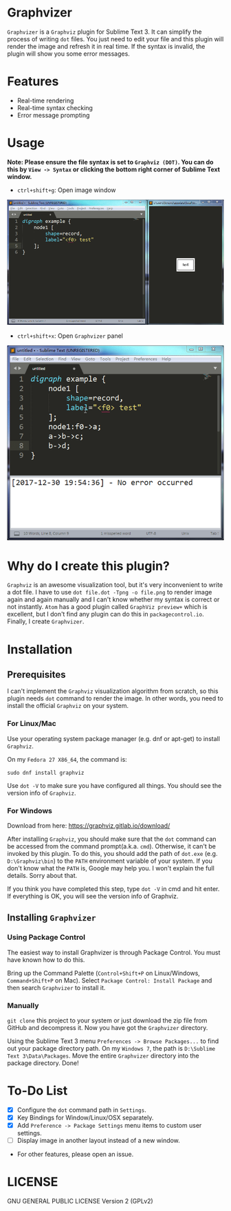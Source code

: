 # Graphvizer

`Graphvizer` is a `Graphviz` plugin for Sublime Text 3. It can simplify the process of writing `dot` files. You just need to edit your file and this plugin will render the image and refresh it in real time. If the syntax is invalid, the plugin will show you some error messages.

# Features

* Real-time rendering
* Real-time syntax checking
* Error message prompting

# Usage

**Note: Please ensure the file syntax is set to `Graphviz (DOT)`. You can do this by `View -> Syntax` or clicking the bottom right corner of Sublime Text window.**

* `ctrl+shift+g`: Open image window

![ctrl+shift+g to open the image window](gif/image-window.gif)

* `ctrl+shift+x`: Open `Graphvizer` panel

![ctrl+shift+g to open the Graphvizer panel](gif/graphvizer-panel.gif)

# Why do I create this plugin?

`Graphviz` is an awesome visualization tool, but it's very inconvenient to write a dot file. I have to use `dot file.dot -Tpng -o file.png` to render image again and again manually and I can't know whether my syntax is correct or not instantly. `Atom` has a good plugin called `GraphViz preview+` which is excellent, but I don't find any plugin can do this in `packagecontrol.io`. Finally, I create `Graphvizer`.

# Installation

## Prerequisites

I can't implement the `Graphviz` visualization algorithm from scratch, so this plugin needs `dot` command to render the image. In other words, you need to install the official `Graphviz` on your system.

### For Linux/Mac

Use your operating system package manager (e.g. dnf or apt-get) to install `Graphviz`.

On my `Fedora 27 X86_64`, the command is:

```
sudo dnf install graphviz
```
Use `dot -V` to make sure you have configured all things. You should see the version info of `Graphviz`.

### For Windows

Download from here: https://graphviz.gitlab.io/download/

After installing `Graphviz`, you should make sure that the `dot` command can be accessed from the command prompt(a.k.a. `cmd`). Otherwise, it can't be invoked by this plugin. To do this, you should add the path of `dot.exe` (e.g. `D:\Graphviz\bin`) to the `PATH` environment variable of your system. If you don't know what the `PATH` is, Google may help you. I won't explain the full details. Sorry about that.

If you think you have completed this step, type `dot -V` in cmd and hit enter. If everything is OK, you will see the version info of Graphviz.

## Installing `Graphvizer`

### Using Package Control

The easiest way to install Graphvizer is through Package Control. You must have known how to do this.

Bring up the Command Palette (`Control+Shift+P` on Linux/Windows, `Command+Shift+P` on Mac). Select `Package Control: Install Package` and then search `Graphvizer` to install it.

### Manually

`git clone` this project to your system or just download the zip file from GitHub and decompress it. Now you have got the `Graphvizer` directory.

Using the Sublime Text 3 menu `Preferences -> Browse Packages...` to find out your package directory path. On my `Windows 7`, the path is `D:\Sublime Text 3\Data\Packages`. Move the entire `Graphvizer` directory into the package directory. Done!

# To-Do List

- [x] Configure the `dot` command path in `Settings`.
- [x] Key Bindings for Window/Linux/OSX separately.
- [x] Add `Preference -> Package Settings` menu items to custom user settings.
- [ ] Display image in another layout instead of a new window.
* For other features, please open an issue.

# LICENSE

GNU GENERAL PUBLIC LICENSE Version 2 (GPLv2)